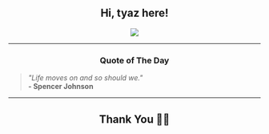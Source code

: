<h2 align="center"> Hi, tyaz here!</h2>

<p align="center">
<a href="https://github.com/tyazx" alt="github streak"><img src="https://dvst-streak.herokuapp.com/?user=tyazx&theme=tokyonight&fire=DD472C"></a>
</p>

<hr>
<h3 align="center">Quote of The Day</h3>
<p align="center">
<blockquote>
<i>"Life moves on and so should we."</i>
<br>
<b>- Spencer Johnson</b>
</blockquote>
</p>


<hr>
<h2 align="center">Thank You 🙏🏼</h2>
